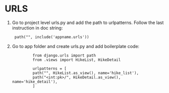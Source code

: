 # URLS
1. Go to project level urls.py and add the path to urlpatterns. Follow the last instruction in doc string:
       
        path("", include('appname.urls'))

2. Go to app folder and create urls.py and add boilerplate code:

                from django.urls import path
                from .views import HikeList, HikeDetail

                urlpatterns = [
                path("", HikeList.as_view(), name='hike_list'),
                path("<int:pk>/", HikeDetail.as_view(), name='hike_detail'),
                ]